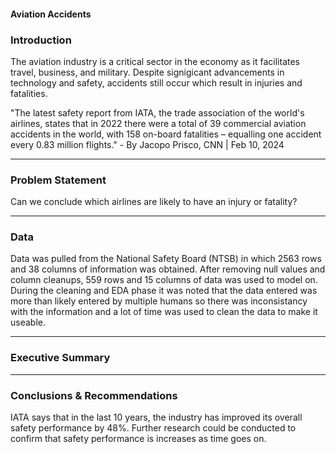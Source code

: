 #### Aviation Accidents

### Introduction

The aviation industry is a critical sector in the economy as it facilitates travel, business, and military.  Despite signigicant advancements in technology and safety, accidents still occur which result in injuries and fatalities. 

"The latest safety report from IATA, the trade association of the world's airlines, states that in 2022 there were a total of 39 commercial aviation accidents in the world, with 158 on-board fatalities – equalling one accident every 0.83 million flights." - By Jacopo Prisco, CNN | Feb 10, 2024


---

### Problem Statement

Can we conclude which airlines are likely to have an injury or fatality?  

---

### Data

Data was pulled from the National Safety Board (NTSB) in which 2563 rows and 38 columns of information was obtained.  After removing null values and column cleanups, 559 rows and 15 columns of data was used to model on.  During the cleaning and EDA phase it was noted that the data entered was more than likely entered by multiple humans so there was inconsistancy with the information and a lot of time was used to clean the data to make it useable.    


---

### Executive Summary


---


### Conclusions & Recommendations



IATA says that in the last 10 years, the industry has improved its overall safety performance by 48%.  Further research could be conducted to confirm that safety performance is increases as time goes on. 